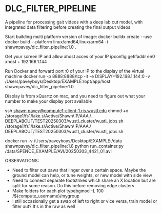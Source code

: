 # DLC_FILTER_PIPELINE
A pipeline for processing gait videos with a deep lab cut model, with integrated data filtering before creating the final output videos

Start building multi platform version of image:
docker buildx create --use
docker build --platform linux/amd64,linux/arm64 -t shawnpavey/dlc_filter_pipeline:1.0 .
                   
Get your screen IP and allow xhost acces of your IP
ipconfig getifaddr en0
xhost + 192.168.1.144

Run Docker and forward port :0 of your IP to the display of the virtual machine
docker run -p 8888:8888/tcp -it -e DISPLAY=192.168.1.144:0 -v /Users/paveyboys/Desktop/EXAMPLE:/opt/app/host shawnpavey/dlc_filter_pipeline:1.0

Display is from xQuartz on mac, and you need to figure out what your number to make your display port available



ssh shawn.pavey@compute1-client-1.ris.wustl.edu
chmod +x /storage1/fs1/lake.s/Active/Shawn\ P/AAA.\ DEEPLABCUT/TEST20250303/wustl_cluster/wustl_jobs.sh
/storage1/fs1/lake.s/Active/Shawn\ P/AAA.\ DEEPLABCUT/TEST20250303/wustl_cluster/wustl_jobs.sh



docker run -v /Users/paveyboys/Desktop/EXAMPLE:/data shawnpavey/dlc_filter_pipeline:1.8 python run_container.py /data/SPENCE_EXAMPLE/AVI/20250303_4421_01.avi

OBSERVATIONS:
- Need to filter out paws that linger over a certain space. Maybe the ground model can help, or tune weights, or new model with side view
- Need to connect separate footstrikes which share an X location but are split for some reason. Do this before removing edge clusters
- Make folders for each plot typebgmod -L 100 /${compute_username}/mygroup
- I still occasionally get a swap of left to right or vice versa, train model or filter out? It's in the raw as well